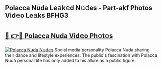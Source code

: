 ## Polacca Nuda Le𝚊k𝚎d N𝚞𝚍es - Part-akf Photos Vid𝚎o Le𝚊ks BFHG3

# <h2><a href="http://fbd04kt.evod.top/?m=Polacca+Nuda">🔗 👉🔴 Polacca Nuda Vid𝚎o Ph𝚘t𝚘s</a></h2>

[![Polacca Nuda N𝚞d𝚎s](https://i.imgur.com/8V9OHl7.gif)](http://fbd04kt.evod.top/?m=Polacca+Nuda)
Social media personality Polacca Nuda sharing their dance and lifestyle experiences. The public's fascination with Polacca Nuda personal life has only added to his allure as a public figure. 
